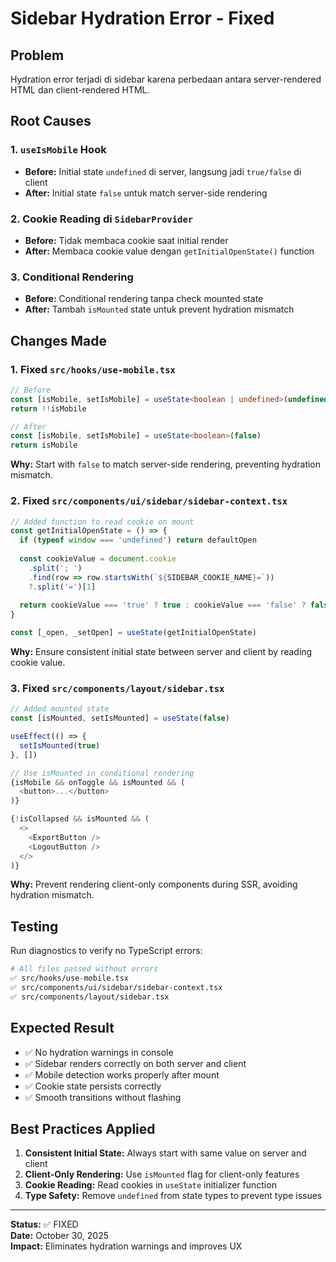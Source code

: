# Sidebar Hydration Error - Fixed

## Problem
Hydration error terjadi di sidebar karena perbedaan antara server-rendered HTML dan client-rendered HTML.

## Root Causes

### 1. `useIsMobile` Hook
- **Before:** Initial state `undefined` di server, langsung jadi `true/false` di client
- **After:** Initial state `false` untuk match server-side rendering

### 2. Cookie Reading di `SidebarProvider`
- **Before:** Tidak membaca cookie saat initial render
- **After:** Membaca cookie value dengan `getInitialOpenState()` function

### 3. Conditional Rendering
- **Before:** Conditional rendering tanpa check mounted state
- **After:** Tambah `isMounted` state untuk prevent hydration mismatch

## Changes Made

### 1. Fixed `src/hooks/use-mobile.tsx`
```typescript
// Before
const [isMobile, setIsMobile] = useState<boolean | undefined>(undefined)
return !!isMobile

// After
const [isMobile, setIsMobile] = useState<boolean>(false)
return isMobile
```

**Why:** Start with `false` to match server-side rendering, preventing hydration mismatch.

### 2. Fixed `src/components/ui/sidebar/sidebar-context.tsx`
```typescript
// Added function to read cookie on mount
const getInitialOpenState = () => {
  if (typeof window === 'undefined') return defaultOpen
  
  const cookieValue = document.cookie
    .split('; ')
    .find(row => row.startsWith(`${SIDEBAR_COOKIE_NAME}=`))
    ?.split('=')[1]
  
  return cookieValue === 'true' ? true : cookieValue === 'false' ? false : defaultOpen
}

const [_open, _setOpen] = useState(getInitialOpenState)
```

**Why:** Ensure consistent initial state between server and client by reading cookie value.

### 3. Fixed `src/components/layout/sidebar.tsx`
```typescript
// Added mounted state
const [isMounted, setIsMounted] = useState(false)

useEffect(() => {
  setIsMounted(true)
}, [])

// Use isMounted in conditional rendering
{isMobile && onToggle && isMounted && (
  <button>...</button>
)}

{!isCollapsed && isMounted && (
  <>
    <ExportButton />
    <LogoutButton />
  </>
)}
```

**Why:** Prevent rendering client-only components during SSR, avoiding hydration mismatch.

## Testing

Run diagnostics to verify no TypeScript errors:
```bash
# All files passed without errors
✅ src/hooks/use-mobile.tsx
✅ src/components/ui/sidebar/sidebar-context.tsx
✅ src/components/layout/sidebar.tsx
```

## Expected Result

- ✅ No hydration warnings in console
- ✅ Sidebar renders correctly on both server and client
- ✅ Mobile detection works properly after mount
- ✅ Cookie state persists correctly
- ✅ Smooth transitions without flashing

## Best Practices Applied

1. **Consistent Initial State:** Always start with same value on server and client
2. **Client-Only Rendering:** Use `isMounted` flag for client-only features
3. **Cookie Reading:** Read cookies in `useState` initializer function
4. **Type Safety:** Remove `undefined` from state types to prevent type issues

---

**Status:** ✅ FIXED  
**Date:** October 30, 2025  
**Impact:** Eliminates hydration warnings and improves UX
